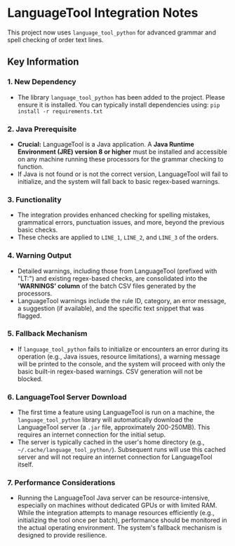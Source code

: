 # LanguageTool Integration Notes

This project now uses `language_tool_python` for advanced grammar and spell checking of order text lines.

## Key Information

### 1. New Dependency
- The library `language_tool_python` has been added to the project. Please ensure it is installed. You can typically install dependencies using:
  `pip install -r requirements.txt`

### 2. Java Prerequisite
- **Crucial:** LanguageTool is a Java application. A **Java Runtime Environment (JRE) version 8 or higher** must be installed and accessible on any machine running these processors for the grammar checking to function.
- If Java is not found or is not the correct version, LanguageTool will fail to initialize, and the system will fall back to basic regex-based warnings.

### 3. Functionality
- The integration provides enhanced checking for spelling mistakes, grammatical errors, punctuation issues, and more, beyond the previous basic checks.
- These checks are applied to `LINE_1`, `LINE_2`, and `LINE_3` of the orders.

### 4. Warning Output
- Detailed warnings, including those from LanguageTool (prefixed with "LT:") and existing regex-based checks, are consolidated into the **'WARNINGS' column** of the batch CSV files generated by the processors.
- LanguageTool warnings include the rule ID, category, an error message, a suggestion (if available), and the specific text snippet that was flagged.

### 5. Fallback Mechanism
- If `language_tool_python` fails to initialize or encounters an error during its operation (e.g., Java issues, resource limitations), a warning message will be printed to the console, and the system will proceed with only the basic built-in regex-based warnings. CSV generation will not be blocked.

### 6. LanguageTool Server Download
- The first time a feature using LanguageTool is run on a machine, the `language_tool_python` library will automatically download the LanguageTool server (a `.jar` file, approximately 200-250MB). This requires an internet connection for the initial setup.
- The server is typically cached in the user's home directory (e.g., `~/.cache/language_tool_python/`). Subsequent runs will use this cached server and will not require an internet connection for LanguageTool itself.

### 7. Performance Considerations
- Running the LanguageTool Java server can be resource-intensive, especially on machines without dedicated GPUs or with limited RAM. While the integration attempts to manage resources efficiently (e.g., initializing the tool once per batch), performance should be monitored in the actual operating environment. The system's fallback mechanism is designed to provide resilience.
